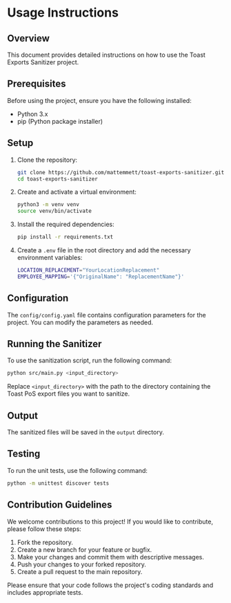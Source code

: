 # Usage Instructions

## Overview

This document provides detailed instructions on how to use the Toast Exports Sanitizer project.

## Prerequisites

Before using the project, ensure you have the following installed:

- Python 3.x
- pip (Python package installer)

## Setup

1. Clone the repository:
   ```sh
   git clone https://github.com/mattemmett/toast-exports-sanitizer.git
   cd toast-exports-sanitizer
   ```

2. Create and activate a virtual environment:
   ```sh
   python3 -m venv venv
   source venv/bin/activate
   ```

3. Install the required dependencies:
   ```sh
   pip install -r requirements.txt
   ```

4. Create a `.env` file in the root directory and add the necessary environment variables:
   ```sh
   LOCATION_REPLACEMENT="YourLocationReplacement"
   EMPLOYEE_MAPPING='{"OriginalName": "ReplacementName"}'
   ```

## Configuration

The `config/config.yaml` file contains configuration parameters for the project. You can modify the parameters as needed.

## Running the Sanitizer

To use the sanitization script, run the following command:
```sh
python src/main.py <input_directory>
```
Replace `<input_directory>` with the path to the directory containing the Toast PoS export files you want to sanitize.

## Output

The sanitized files will be saved in the `output` directory.

## Testing

To run the unit tests, use the following command:
```sh
python -m unittest discover tests
```

## Contribution Guidelines

We welcome contributions to this project! If you would like to contribute, please follow these steps:

1. Fork the repository.
2. Create a new branch for your feature or bugfix.
3. Make your changes and commit them with descriptive messages.
4. Push your changes to your forked repository.
5. Create a pull request to the main repository.

Please ensure that your code follows the project's coding standards and includes appropriate tests.
